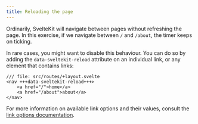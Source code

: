 ```yaml
---
title: Reloading the page
---
```


Ordinarily, SvelteKit will navigate between pages without refreshing the page. In this exercise, if we navigate between `/` and `/about`, the timer keeps on ticking.

In rare cases, you might want to disable this behaviour. You can do so by adding the `data-sveltekit-reload` attribute on an individual link, or any element that contains links:

```svelte
/// file: src/routes/+layout.svelte
<nav +++data-sveltekit-reload+++>
	<a href="/">home</a>
	<a href="/about">about</a>
</nav>
```

For more information on available link options and their values, consult the [link options documentation](https://kit.svelte.dev/docs/link-options).